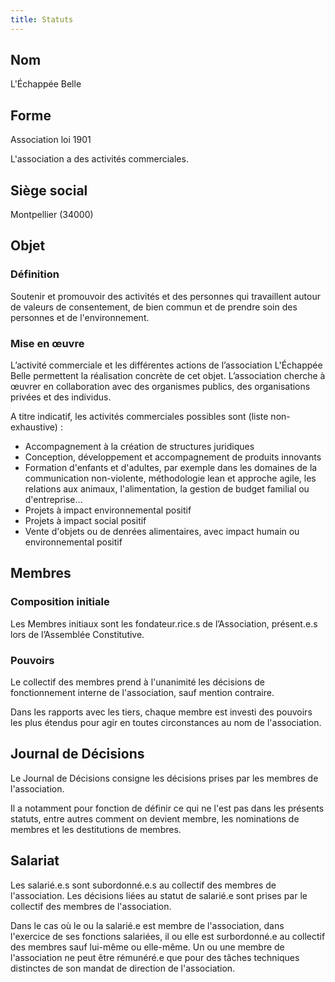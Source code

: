 ```yaml
---
title: Statuts
---
```


## Nom

L'Échappée Belle

## Forme

Association loi 1901

L'association a des activités commerciales.

## Siège social

Montpellier (34000)

## Objet 

### Définition

Soutenir et promouvoir des activités et des personnes qui travaillent autour de valeurs de consentement, de bien commun et de prendre soin des personnes et de l'environnement.


### Mise en œuvre

L’activité commerciale et les différentes actions de l’association L'Échappée Belle permettent la réalisation concrète de cet objet. L’association cherche à œuvrer en collaboration avec des organismes publics, des organisations privées et des individus.

A titre indicatif, les activités commerciales possibles sont (liste non-exhaustive) : 
- Accompagnement à la création de structures juridiques
- Conception, développement et accompagnement de produits innovants
- Formation d'enfants et d'adultes, par exemple dans les domaines de la communication non-violente, méthodologie lean et approche agile, les relations aux animaux, l'alimentation, la gestion de budget familial ou d'entreprise...
- Projets à impact environnemental positif
- Projets à impact social positif
- Vente d'objets ou de denrées alimentaires, avec impact humain ou environnemental positif


## Membres

### Composition initiale

Les Membres initiaux sont les fondateur.rice.s de l’Association, présent.e.s lors de l’Assemblée Constitutive.

### Pouvoirs

Le collectif des membres prend à l'unanimité les décisions de fonctionnement interne de l'association, sauf mention contraire.

Dans les rapports avec les tiers, chaque membre est investi des pouvoirs les plus étendus pour agir en toutes circonstances au nom de l'association.

## Journal de Décisions

Le Journal de Décisions consigne les décisions prises par les membres de l'association.

Il a notamment pour fonction de définir ce qui ne l'est pas dans les présents statuts, entre autres comment on devient membre, les nominations de membres et les destitutions de membres.


## Salariat

Les salarié.e.s sont subordonné.e.s au collectif des membres de l'association. Les décisions liées au statut de salarié.e sont prises par le collectif des membres de l'association.

Dans le cas où le ou la salarié.e est membre de l'association, dans l'exercice de ses fonctions salariées, il ou elle est surbordonné.e au collectif des membres sauf lui-même ou elle-même. Un ou une membre de l'association ne peut être rémunéré.e que pour des tâches techniques distinctes de son mandat de direction de l'association.
